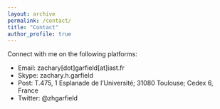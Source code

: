 ```yaml
---
layout: archive
permalink: /contact/
title: "Contact"
author_profile: true
---
```


Connect with me on the following platforms:

* Email: zachary[dot]garfield[at]iast.fr
* Skype: zachary.h.garfield
* Post: T.475, 1 Esplanade de l’Université; 31080 Toulouse; Cedex 6, France
* Twitter: @zhgarfield
